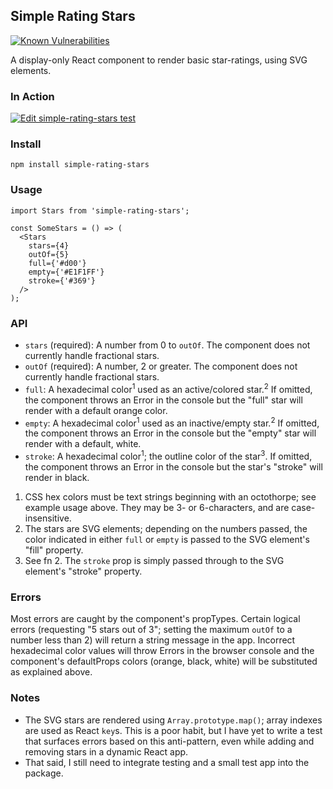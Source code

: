 ## Simple Rating Stars

[![Known Vulnerabilities](https://snyk.io/test/github/shoesandsocks/simple-rating-stars/badge.svg)](https://snyk.io/test/github/shoesandsocks/simple-rating-stars)

A display-only React component to render basic star-ratings, using SVG elements.

### In Action
[![Edit simple-rating-stars test](https://codesandbox.io/static/img/play-codesandbox.svg)](https://codesandbox.io/s/6qzzq7v5r)

### Install

`npm install simple-rating-stars`

### Usage

```
import Stars from 'simple-rating-stars';

const SomeStars = () => (
  <Stars
    stars={4}
    outOf={5}
    full={'#d00'}
    empty={'#E1F1FF'}
    stroke={'#369'}
  />
);
```

### API

* `stars` (required): A number from 0 to `outOf`. The component does not currently handle fractional stars.
* `outOf` (required): A number, 2 or greater. The component does not currently handle fractional stars.
* `full`: A hexadecimal color<sup>1</sup> used as an active/colored star.<sup>2</sup> If omitted, the component throws an Error in the console but the "full" star will render with a default orange color.
* `empty`: A hexadecimal color<sup>1</sup> used as an inactive/empty star.<sup>2</sup> If omitted, the component throws an Error in the console but the "empty" star will render with a default, white.
* `stroke`: A hexadecimal color<sup>1</sup>; the outline color of the star<sup>3</sup>. If omitted, the component throws an Error in the console but the star's "stroke" will render in black.

1. CSS hex colors must be text strings beginning with an octothorpe; see example usage above. They may be 3- or 6-characters, and are case-insensitive.
1. The stars are SVG elements; depending on the numbers passed, the color indicated in either `full` or `empty` is passed to the SVG element's "fill" property.
1. See fn 2. The `stroke` prop is simply passed through to the SVG element's "stroke" property.

### Errors

Most errors are caught by the component's propTypes. Certain logical errors (requesting "5 stars out of 3"; setting the maximum `outOf` to a number less than 2) will return a string message in the app. Incorrect hexadecimal color values will throw Errors in the browser console and the component's defaultProps colors (orange, black, white) will be substituted as explained above.

### Notes

* The SVG stars are rendered using `Array.prototype.map()`; array indexes are used as React `key`s. This is a poor habit, but I have yet to write a test that surfaces errors based on this anti-pattern, even while adding and removing stars in a dynamic React app.
* That said, I still need to integrate testing and a small test app into the package.
